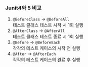 ### Junit4와 5 비교

1. `@BeforeClass` -> `@BeforeAll`  
  테스트 클래스 테스트 시작 시 1회 실행
1. `@AfterClass` -> `@AfterAll`  
  테스트 클래스 테스트 종료 시 1회 실행
1. `@Before` -> `@BeforeEach`  
  각각의 테스트 케이스의 시작 전 실행
1. `@After` -> `@AfterEach`  
  각각의 테스트 케이스의 완료 후 실행
